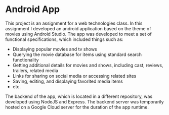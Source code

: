 # Android App
This project is an assignment for a web technologies class. In this assignment I developed an android application based on the theme of movies using Android Studio. The app was developed to meet a set of functional specifications, which included things such as:

  * Displaying popular movies and tv shows
  * Querying the movie database for items using standard search functionality
  * Getting additional details for movies and shows, including cast, reviews, trailers, related media
  * Links for sharing on social media or accessing related sites
  * Saving, editing, and displaying favorited media items
  * etc.

The backend of the app, which is located in a different repository, was developed using NodeJS and Express. The backend server was temporarily hosted on a Google Cloud server for the duration of the app runtime.
